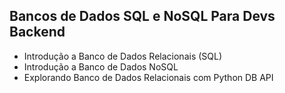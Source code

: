 ## Bancos de Dados SQL e NoSQL Para Devs Backend
* Introdução a Banco de Dados Relacionais (SQL)
* Introdução a Banco de Dados NoSQL
* Explorando Banco de Dados Relacionais com Python DB API